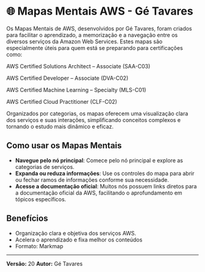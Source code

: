 # 🌐 Mapas Mentais AWS - Gé Tavares

Os Mapas Mentais de AWS, desenvolvidos por Gé Tavares, foram criados para facilitar o aprendizado, a memorização e a navegação entre os diversos serviços da Amazon Web Services. Estes mapas são especialmente úteis para quem está se preparando para certificações como:

AWS Certified Solutions Architect – Associate (SAA-C03)

AWS Certified Developer – Associate (DVA-C02)

AWS Certified Machine Learning – Specialty (MLS-C01)

AWS Certified Cloud Practitioner (CLF-C02)

Organizados por categorias, os mapas oferecem uma visualização clara dos serviços e suas interações, simplificando conceitos complexos e tornando o estudo mais dinâmico e eficaz.

## **Como usar os Mapas Mentais**
- **Navegue pelo nó principal**: Comece pelo nó principal e explore as categorias de serviços.
- **Expanda ou reduza informações**: Use os controles do mapa para abrir ou fechar ramos de informações conforme sua necessidade.
- **Acesse a documentação oficial**: Muitos nós possuem links diretos para a documentação oficial da AWS, facilitando o aprofundamento em tópicos específicos.

## **Benefícios**
- Organização clara e objetiva dos serviços AWS.
- Acelera o aprendizado e fixa melhor os conteúdos
- Formato: Markmap 

---

**Versão:** 20 
**Autor:** Gé Tavares